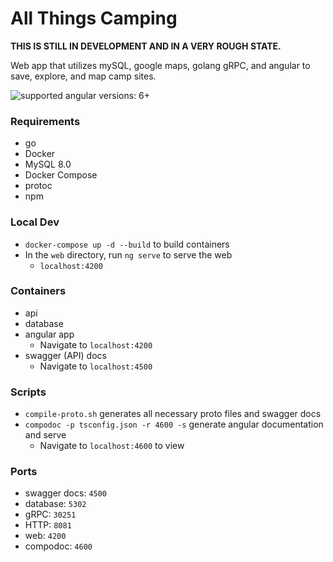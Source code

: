 # All Things Camping

**THIS IS STILL IN DEVELOPMENT AND IN A VERY ROUGH STATE.**

Web app that utilizes mySQL, google maps, golang gRPC, and angular to save, explore, and map camp sites.

![supported angular versions: 6+](https://img.shields.io/badge/supported%20angular%20versions-8+-green.svg)

### Requirements
* go
* Docker
* MySQL 8.0
* Docker Compose
* protoc
* npm

### Local Dev
* `docker-compose up -d --build` to build containers
* In the `web` directory, run `ng serve` to serve the web
  * `localhost:4200`

### Containers
* api
* database
* angular app
  * Navigate to `localhost:4200`
* swagger (API) docs
  * Navigate to `localhost:4500`

### Scripts
* `compile-proto.sh` generates all necessary proto files and swagger docs
* `compodoc -p tsconfig.json -r 4600 -s` generate angular documentation and serve
  * Navigate to `localhost:4600` to view

### Ports
* swagger docs: `4500`
* database: `5302`
* gRPC: `30251`
* HTTP: `8081`
* web: `4200`
* compodoc: `4600`
